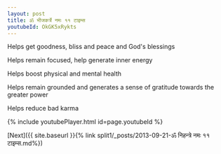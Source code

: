 ```yaml
---
layout: post
title: ॐ भीजकर्त्रे नमः ११ टाइम्स
youtubeId: OkGK5xRykts
---
```

 
 
Helps get goodness, bliss and peace and God's blessings
 
Helps remain focused, help generate inner energy 
 
Helps boost physical and mental health 
 
Helps remain grounded and generates a sense of gratitude towards the greater power 
 
Helps reduce bad karma
 
 
 
 


{% include youtubePlayer.html id=page.youtubeId %}
 
[Next]({{ site.baseurl }}{% link  split1/_posts/2013-09-21-ॐ निहन्त्रे नमः ११ टाइम्स.md%})
 
